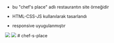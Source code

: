 - bu "chef's place" adlı restaurantın site örneğidir

- HTML-CSS-JS kullanılarak tasarlandı

- responsive uyugulanmıştır

<img src="chef's-place.max-size.gif"/>

<img src="chef's-place.min-size.gif"/>
#   c h e f - s - p l a c e  
 